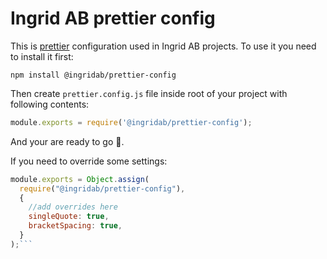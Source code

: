 # Ingrid AB prettier config

This is [prettier](https://prettier.io) configuration used in Ingrid AB projects. To use it you need to install it first:

```shell
npm install @ingridab/prettier-config
```

Then create `prettier.config.js` file inside root of your project with
following contents:

```js
module.exports = require('@ingridab/prettier-config');
```

And your are ready to go 🚀.

If you need to override some settings:

````js
module.exports = Object.assign(
  require("@ingridab/prettier-config"),
  {
    //add overrides here
    singleQuote: true,
    bracketSpacing: true,
  }
);```
````

